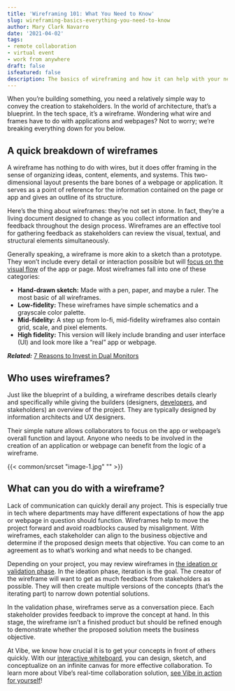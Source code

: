 ```yaml
---
title: 'Wireframing 101: What You Need to Know'
slug: wireframing-basics-everything-you-need-to-know
author: Mary Clark Navarro
date: '2021-04-02'
tags:
- remote collaboration
- virtual event
- work from anywhere
draft: false
isfeatured: false
description: The basics of wireframing and how it can help with your next design project.
---
```


When you’re building something, you need a relatively simple way to convey the creation to stakeholders. In the world of architecture, that’s a blueprint. In the tech space, it’s a wireframe. Wondering what wire and frames have to do with applications and webpages? Not to worry; we’re breaking everything down for you below. 

## A quick breakdown of wireframes

A wireframe has nothing to do with wires, but it does offer framing in the sense of organizing ideas, content, elements, and systems. This two-dimensional layout presents the bare bones of a webpage or application. It serves as a point of reference for the information contained on the page or app and gives an outline of its structure.

Here’s the thing about wireframes: they’re not set in stone. In fact, they’re a living document designed to change as you collect information and feedback throughout the design process. Wireframes are an effective tool for gathering feedback as stakeholders can review the visual, textual, and structural elements simultaneously.

Generally speaking, a wireframe is more akin to a sketch than a prototype. They won’t include every detail or interaction possible but will [focus on the visual flow](https://vibe.us/blog/why-kanbans-visual-flow-improves-productivity/) of the app or page. Most wireframes fall into one of these categories:


- **Hand-drawn sketch:** Made with a pen, paper, and maybe a ruler. The most basic of all wireframes.
- **Low-fidelity:** These wireframes have simple schematics and a grayscale color palette.
- **Mid-fidelity:** A step up from lo-fi, mid-fidelity wireframes also contain grid, scale, and pixel elements. 
- **High fidelity:** This version will likely include branding and user interface (UI) and look more like a “real” app or webpage.

***Related:*** [7 Reasons to Invest in Dual Monitors](https://vibe.us/blog/7-reasons-to-invest-in-dual-monitors/)

## Who uses wireframes?

Just like the blueprint of a building, a wireframe describes details clearly and specifically while giving the builders (designers, [developers](https://www.invisionapp.com/inside-design/developers-should-learn-design/), and stakeholders) an overview of the project. They are typically designed by information architects and UX designers.

Their simple nature allows collaborators to focus on the app or webpage’s overall function and layout. Anyone who needs to be involved in the creation of an application or webpage can benefit from the logic of a wireframe.

{{< common/srcset "image-1.jpg" "" >}}

## What can you do with a wireframe?

Lack of communication can quickly derail any project. This is especially true in tech where departments may have different expectations of how the app or webpage in question should function. Wireframes help to move the project forward and avoid roadblocks caused by misalignment. With wireframes, each stakeholder can align to the business objective and determine if the proposed design meets that objective. You can come to an agreement as to what’s working and what needs to be changed.

Depending on your project, you may review wireframes in [the ideation or validation phase](https://techagileleaders.com/user-experience-what-is-wireframing-from-ideation-to-validation-53b219c22371). In the ideation phase, iteration is the goal. The creator of the wireframe will want to get as much feedback from stakeholders as possible. They will then create multiple versions of the concepts (that’s the iterating part) to narrow down potential solutions.

In the validation phase, wireframes serve as a conversation piece. Each stakeholder provides feedback to improve the concept at hand. In this stage, the wireframe isn’t a finished product but should be refined enough to demonstrate whether the proposed solution meets the business objective.

At Vibe, we know how crucial it is to get your concepts in front of others quickly. With our [interactive whiteboard](https://vibe.us/blog/interactive-whiteboard-what-is-it-and-what-does-it-do/), you can design, sketch, and conceptualize on an infinite canvas for more effective collaboration. To learn more about Vibe’s real-time collaboration solution, [see Vibe in action for yourself](https://vibe.us/demo/)!
